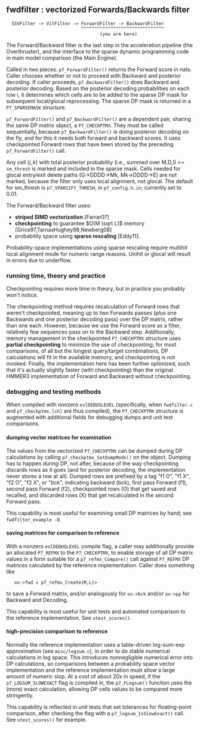
## fwdfilter : vectorized Forwards/Backwards filter

```
  SSVFilter -> VitFilter -> ForwardFilter -> BackwardFilter
                            ^^^^^^^^^^^^^^^^^^^^^^^^^^^^^^^
                                   (you are here)
```

The Forward/Backward filter is the last step in the acceleration
pipeline (the Overthruster), and the interface to the sparse dynamic
programming code in main model comparison (the Main Engine).

Called in two pieces. `p7_ForwardFilter()` returns the Forward score in
nats. Caller chooses whether or not to proceed with Backward and
posterior decoding. If caller proceeds, `p7_BackwardFilter()` does
Backward and posterior decoding. Based on the posterior decoding
probabilities on each row i, it determines which cells are to be added
to the sparse DP mask for subsequent local/glocal reprocessing.  The
sparse DP mask is returned in a `P7_SPARSEMASK` structure.
 
`p7_ForwardFilter()` and `p7_BackwardFilter()` are a dependent pair,
sharing the same DP matrix object, a `P7_CHECKPTMX`. They must be
called sequentially, because `p7_BackwardFilter()` is doing posterior
decoding on the fly, and for this it needs both forward and backward
scores. It uses checkpointed Forward rows that have been stored by the
preceding `p7_ForwardFilter()` call.

Any cell $(i,k)$ with total posterior probability (i.e., summed over
M,D,I) >= `sm_thresh` is marked and included in the sparse mask.
Cells needed for glocal entry/exit delete paths (G->DDDD->Mk,
Mk->DDDD->E) are not marked, because the filter only uses local
alignment, not glocal. The default for sm_thresh is
`p7_SPARSIFY_THRESH`, in `p7_config.h.in`; currently set to 0.01.

The Forward/Backward filter uses:
  * __striped SIMD vectorization__ [Farrar07]
  * __checkpointing__ to guarantee $O(M \sqrt L)$ memory [Grice97,TarnasHughey98,Newberg08]
  * probability space using __sparse rescaling__ [Eddy11].

Probability-space implementations using sparse rescaling require
multihit local alignment mode for numeric range reasons. Unihit or
glocal will result in errors due to underflow.



### running time, theory and practice

Checkpointing requires more time in theory, but in practice you
probably won't notice. 

The checkpointing method requires recalculation of Forward rows that
weren't checkpointed, meaning up to two Forwards passes (plus one
Backwards and one posterior decoding pass) over the DP matrix, rather
than one each. However, because we use the Forward score as a filter,
relatively few sequences pass on to the Backward step.  Additionally,
memory management in the checkpointed `P7_CHECKPTMX` structure uses
__partial checkpointing__ to minimize the use of checkpointing; for
most comparisons, of all but the longest query/target combinations, DP
calculations will fit in the available memory, and checkpointing is
not invoked. Finally, the implementation here has been further
optimized, such that it's actually slightly faster (with
checkpointing) than the original HMMER3 implementation of Forward
and Backward without checkpointing.



### debugging and testing methods

When compiled with nonzero `eslDEBUGLEVEL` (specifically, when
`fwdfilter.c` and `p7_checkptmx.[ch]` are thus compiled), the
`P7_CHECKPTMX` structure is augmented with additional fields for
debugging dumps and unit test comparisons.
   


#### dumping vector matrices for examination

The values from the vectorized `P7_CHECKPTMX` can be dumped during DP
calculations by calling `p7_checkptmx_SetDumpMode()` on the
object. Dumping has to happen _during_ DP, not after, because of the way
checkpointing discards rows as it goes (and for posterior decoding,
the implementation never stores a row at all). Dumped rows are
prefixed by a tag "f1 O", "f1 X", "f2 O", "f2 X", or "bck", indicating
backward (bck), first pass Forward (f1), second pass Forward (f2),
checkpointed rows (O) that get saved and recalled, and discarded rows
(X) that get recalculated in the second Forward pass.
     
This capability is most useful for examining small DP matrices by
hand; see `fwdfilter_example -D`.
     


#### saving matrices for comparison to reference

With a nonzero `eslDEBUGLEVEL` compile flag, a caller may additionally
provide an allocated `P7_REFMX` to the `P7_CHECKPTMX`, to enable
storage of all DP matrix values in a form suitable for a
`p7_refmx_Compare()` call against `P7_REFMX` DP matrices calculated by
the reference implementation.  Caller does something like 
```
   ox->fwd = p7_refmx_Create(M,L)> 
```
to save a Forward matrix, and/or analogously for `ox->bck` and/or
`ox->pp` for Backward and Decoding.
     
This capability is most useful for unit tests and automated comparison
to the reference implementation. See `utest_scores()`.
     


#### high-precision comparison to reference

Normally the reference implementation uses a table-driven log-sum-exp
approximation (see `misc/logsum.c`), in order to do stable numerical
calculations in log space. This introduces nonnegligible numerical
error into DP calculations, so comparisons between a probability space
vector implementation and the reference implementation must allow a
large amount of numeric slop. At a cost of about 20x in speed, if the
`p7_LOGSUM_SLOWEXACT` flag is compiled in, the `p7_FLogsum()` function
uses the (more) exact calculation, allowing DP cells values to be
compared more stringently.
     
This capability is reflected in unit tests that set tolerances for
floating-point comparison, after checking the flag with a
`p7_logsum_IsSlowExact()` call. See `utest_scores()` for example.

